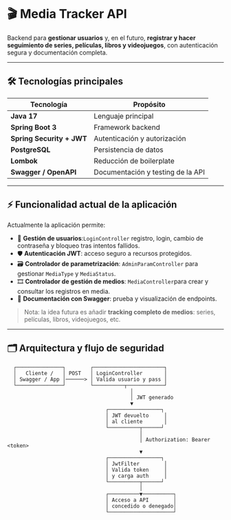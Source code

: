 # 🎬 Media Tracker API

Backend para **gestionar usuarios** y, en el futuro, **registrar y hacer seguimiento de series, películas, libros y videojuegos**, con autenticación segura y documentación completa.

---

## 🛠 Tecnologías principales

| Tecnología                 | Propósito |
|-----------------------------|-----------|
| **Java 17**                | Lenguaje principal |
| **Spring Boot 3**          | Framework backend |
| **Spring Security + JWT**  | Autenticación y autorización |
| **PostgreSQL**             | Persistencia de datos |
| **Lombok**                 | Reducción de boilerplate |
| **Swagger / OpenAPI**      | Documentación y testing de la API |

---

## ⚡ Funcionalidad actual de la aplicación

Actualmente la aplicación permite:

- 🔐 **Gestión de usuarios**:`LoginController` registro, login, cambio de contraseña y bloqueo tras intentos fallidos.  
- 🛡 **Autenticación JWT**: acceso seguro a recursos protegidos.  
- 🗃 **Controlador de parametrización**: `AdminParamController` para gestionar `MediaType` y `MediaStatus`.  
- 🎞 **Controlador de gestión de medios**: `MediaController`para crear y consultar los registros en media.
- 📜 **Documentación con Swagger**: prueba y visualización de endpoints.  

> Nota: la idea futura es añadir **tracking completo de medios**: series, películas, libros, videojuegos, etc.

---

## 🗂 Arquitectura y flujo de seguridad

```text
  ┌───────────────┐        ┌───────────────────────┐
  │   Cliente /   │ POST   │ LoginController       │
  │ Swagger / App │──────> │ Valida usuario y pass │
  └───────────────┘        └──────────┬────────────┘
                                        │
                                        │ JWT generado
                                        ▼
                                ┌─────────────────┐
                                │ JWT devuelto     │
                                │ al cliente       │
                                └──────────┬──────┘
                                           │
                                           │ Authorization: Bearer <token>
                                           ▼
                                ┌─────────────────┐
                                │ JwtFilter        │
                                │ Valida token     │
                                │ y carga auth     │
                                └──────────┬──────┘
                                           │
                                ┌──────────▼──────────┐
                                │ Acceso a API        │
                                │ concedido o denegado│
                                └─────────────────────┘
